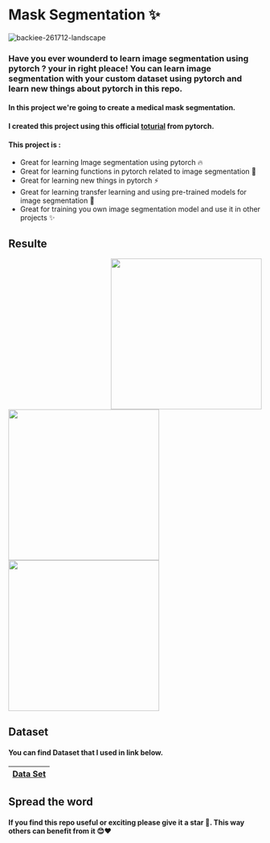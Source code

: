 # Mask Segmentation ✨



![backiee-261712-landscape](https://github.com/0nE01/Image-Segmentation-with-pytorch/assets/127254729/a4c0719b-c9fe-40d9-b6a2-111dd55e3ae4)



### Have you ever wounderd to learn image segmentation using pytorch ? your in right pleace! You can learn image segmentation with your custom dataset using pytorch and learn new things about pytorch in this repo. 
#### In this project we're going to create a medical mask segmentation.
#### I created this project using this official [toturial](https://pytorch.org/tutorials/intermediate/torchvision_tutorial.html) from pytorch.

#### This project is  :
* Great for learning Image segmentation using pytorch 🔥
* Great for learning functions in pytorch related to image segmentation 💪
* Great for learning new things in pytorch ⚡
* Great for learning transfer learning and using pre-trained models for image segmentation 🤖
* Great for training you own image segmentation model and use it in other projects ✨

Resulte
----

<img src="https://github.com/0nE01/Mask-Segmentation/assets/127254729/04e7221a-343e-426a-9296-9483cfca31a1" align="right" width="300" height="300">
<img src="https://github.com/0nE01/Mask-Segmentation/assets/127254729/88644a84-888a-4f50-87ca-f3d85d325b67" align="left" width="300" height="300">

<img src="https://github.com/0nE01/Mask-Segmentation/assets/127254729/2d058296-841e-4d07-862f-7cda46aba839" align="center" width="300" height="300">


Dataset
------
#### You can find Dataset that I used in link below.
| [Data Set](https://www.kaggle.com/datasets/perke986/face-mask-segmentation-dataset) |
| ------------- | 

## Spread the word
#### If you find this repo useful or exciting please give it a star 🎇. This way others can benefit from it 😊❤
